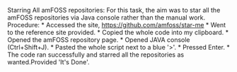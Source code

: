 Starring All amFOSS repositories:
	For this task, the aim was to star all the amFOSS repositories via Java console rather than the manual work.
Procedure:
	* Accessed the site, https://github.com/amfoss/star-me
	* Went to the reference site provided.
	* Copied the whole code into my clipboard.
	* Opened the amFOSS repository page.
	* Opened JAVA console (Ctrl+Shift+J).
	* Pasted the whole script next to a blue '>'.
	* Pressed Enter.
	* The code ran successfully and starred all the repositories as wanted.Provided 'It's Done'.